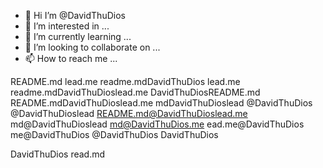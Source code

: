 - 👋 Hi I’m @DavidThuDios
- 👀 I’m interested in ...
- 🌱 I’m currently learning ...
- 💞️ I’m looking to collaborate on ...
- 📫 How to reach me ...

<!---
DavidThuDios/DavidThuDios is a ✨ special ✨ repository because its `README.md` (this file) appears on your GitHub profile.
You can click the Preview link to take a look at your changes.
--->
README.md
lead.me
readme.mdDavidThuDios
lead.me
readme.mdDavidThuDioslead.me
DavidThuDiosREADME.md
README.mdDavidThuDioslead.me
mdDavidThuDioslead
@DavidThuDios
@DavidThuDioslead
README.md@DavidThuDioslead.me
md@DavidThuDioslead
md@DavidThuDios.me
ead.me@DavidThuDios
me@DavidThuDios
@DavidThuDios
DavidThuDios

DavidThuDios
read.md
